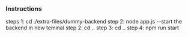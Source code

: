 ### Instructions
steps 1: cd ./extra-files/dummy-backend
step 2: node app.js --start the backend in new teminal
step 2: cd ..
step 3: cd ..
step 4: npm run start 

